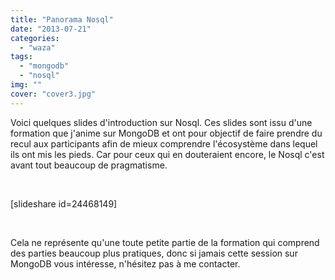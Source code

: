 ```yaml
---
title: "Panorama Nosql"
date: "2013-07-21"
categories: 
  - "waza"
tags: 
  - "mongodb"
  - "nosql"
img: ""
cover: "cover3.jpg"
---
```


Voici quelques slides d'introduction sur Nosql. Ces slides sont issu d'une formation que j'anime sur MongoDB et ont pour objectif de faire prendre du recul aux participants afin de mieux comprendre l'écosystème dans lequel ils ont mis les pieds. Car pour ceux qui en douteraient encore, le Nosql c'est avant tout beaucoup de pragmatisme.

 

\[slideshare id=24468149\]

 

Cela ne représente qu'une toute petite partie de la formation qui comprend des parties beaucoup plus pratiques, donc si jamais cette session sur MongoDB vous intéresse, n'hésitez pas à me contacter.
